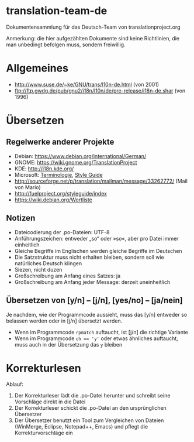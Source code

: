 # translation-team-de

Dokumentensammlung für das Deutsch-Team von translationproject.org

Anmerkung: die hier aufgezählten Dokumente sind keine Richtlinien, die man unbedingt befolgen muss, sondern freiwillig.

# Allgemeines

* http://www.suse.de/~ke/GNU/trans/l10n-de.html (von 2001)
* ftp://ftp.gwdg.de/pub/gnu2/i18n/l10n/de/pre-release/i18n-de.shar (von 1996)

# Übersetzen

## Regelwerke anderer Projekte

* Debian: https://www.debian.org/international/German/
* GNOME: https://wiki.gnome.org/TranslationProject
* KDE: http://i18n.kde.org/
* Microsoft: [Terminologie](http://www.microsoft.com/Language/en-US/Terminology.aspx), [Style Guide](http://www.microsoft.com/Language/en-US/StyleGuides.aspx)
* http://sourceforge.net/p/translation/mailman/message/33262772/ (Mail von Mario)
* http://fuelproject.org/styleguide/index
* https://wiki.debian.org/Wortliste

## Notizen

* Dateicodierung der .po-Dateien: UTF-8
* Anführungszeichen: entweder „so“ oder »so«, aber pro Datei immer einheitlich
* Gleiche Begriffe im Englischen werden gleiche Begriffe im Deutschen
* Die Satzstruktur muss nicht erhalten bleiben, sondern soll wie natürliches Deutsch klingen
* Siezen, nicht duzen
* Großschreibung am Anfang eines Satzes: ja
* Großschreibung am Anfang jeder Message: derzeit uneinheitlich

## Übersetzen von [y/n] – [j/n], [yes/no] – [ja/nein]

Je nachdem, wie der Programmcode aussieht, muss das [y/n] entweder so belassen werden oder in [j/n] übersetzt werden.

* Wenn im Programmcode `rpmatch` auftaucht, ist [j/n] die richtige Variante
* Wenn im Programmcode `ch == 'y'` oder etwas ähnliches auftaucht, muss auch in der Übersetzung das `y` bleiben

# Korrekturlesen

Ablauf:

1. Der Korrekturleser lädt die .po-Datei herunter und schreibt seine Vorschläge direkt in die Datei
1. Der Korrekturleser schickt die .po-Datei an den ursprünglichen Übersetzer
1. Der Übersetzer benutzt ein Tool zum Vergleichen von Dateien (WinMerge, Eclipse, Notepad++, Emacs) und pflegt die Korrekturvorschläge ein
